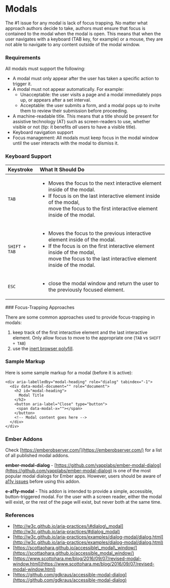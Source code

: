 # Modals

The \#1 issue for any modal is lack of focus trapping. No matter what approach authors decide to take, authors must ensure that focus is contained to the modal when the modal is open. This means that when the user navigates with a keyboard \(TAB key, for example\) or a mouse, they are not able to navigate to any content outside of the modal window.

### Requirements

All modals must support the following: 

* A modal must only appear after the user has taken a specific action to trigger it. 
* A modal must not appear automatically. For example: 
  * Unacceptable: the user visits a page and a modal immediately pops up, or appears after a set interval. 
  * Acceptable: the user submits a form, and a modal pops up to invite them to review their submission before proceeding. 
* A machine-readable title. This means that a title should be present for assistive technology \(AT\) such as screen-readers to use, whether visible or not \(tip: it benefits _all_ users to have a visible title\). 
* Keyboard navigation support  
* Focus management: All modals must keep focus in the modal window until the user interacts with the modal to dismiss it.

### Keyboard Support

<table>
  <thead>
    <tr>
      <th style="text-align:left">Keystroke</th>
      <th style="text-align:left">What It Should Do</th>
    </tr>
  </thead>
  <tbody>
    <tr>
      <td style="text-align:left"><code>TAB</code>
      </td>
      <td style="text-align:left">
        <ul>
          <li>Moves the focus to the next interactive element inside of the modal.</li>
          <li>If focus is on the last interactive element inside of the modal,
            <br />move the focus to the first interactive element inside of the modal.</li>
        </ul>
      </td>
    </tr>
    <tr>
      <td style="text-align:left"><code>SHIFT + TAB</code>
      </td>
      <td style="text-align:left">
        <ul>
          <li>Moves the focus to the previous interactive element inside of the modal.</li>
          <li>If the focus is on the first interactive element inside of the modal,
            <br
            />move the focus to the last interactive element inside of the modal.</li>
        </ul>
      </td>
    </tr>
    <tr>
      <td style="text-align:left"><code>ESC</code>
      </td>
      <td style="text-align:left">
        <ul>
          <li>close the modal window and return the user to the previously focused element.</li>
        </ul>
      </td>
    </tr>
  </tbody>
</table>### Focus-Trapping Approaches

There are some common approaches used to provide focus-trapping in modals:

1. keep track of the first interactive element and the last interactive element. Only allow focus to move to the appropriate one \(`TAB` vs `SHIFT + TAB`\)
2. use the [inert browser polyfill](https://github.com/wicg/inert).

### Sample Markup

Here is some sample markup for a modal \(before it is active\):

```markup
<div aria-labelledby="modal-heading" role="dialog" tabindex="-1">
  <div data-modal-document="" role="document">
    <h2 id="modal-heading">
      Modal Title
    </h2>
    <button aria-label="Close" type="button">
     <span data-modal-x=""></span>
    </button>
    <!-- Modal content goes here -->
  </div>
</div>
```

### Ember Addons

Check [https://emberobserver.com/](https://emberobserver.com/) for a list of all published modal addons.

**ember-modal-dialog** - [https://github.com/yapplabs/ember-modal-dialog](https://github.com/yapplabs/ember-modal-dialog) is one of the most popular modal dialogs for Ember apps. However, users should be aware of [a11y issues](https://github.com/yapplabs/ember-modal-dialog/issues/236) before using this addon. 

**e-a11y-modal** - This addon is intended to provide a simple, accessible, button-triggered modal. For the user with a screen reader, either the modal will exist, or the rest of the page will exist, but never both at the same time.



### References

* [http://w3c.github.io/aria-practices/\#dialog\_modal](http://w3c.github.io/aria-practices/#dialog_modal)
* [http://w3c.github.io/aria-practices/examples/dialog-modal/dialog.html](http://w3c.github.io/aria-practices/examples/dialog-modal/dialog.html)
* [https://scottaohara.github.io/accessible\_modal\_window/](https://scottaohara.github.io/accessible_modal_window/)
* [https://www.scottohara.me/blog/2016/09/07/revised-modal-window.html](https://www.scottohara.me/blog/2016/09/07/revised-modal-window.html)
* [https://github.com/gdkraus/accessible-modal-dialog](https://github.com/gdkraus/accessible-modal-dialog)

